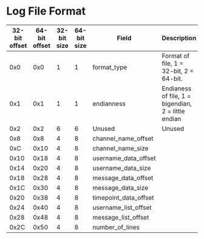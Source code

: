 # Log File Format

|32-bit offset|64-bit offset|32-bit size|64-bit size|Field|Description| 
|-|-|-|-|-|-|
|0x0|0x0|1|1|format_type|Format of file, 1 = 32-bit, 2 = 64-bit.|
|0x1|0x1|1|1|endianness|Endianess of file, 1 = bigendian, 2 = little endian|
|0x2|0x2|6|6|Unused|Unused|
|0x8|0x8|4|8|channel_name_offset||
|0xC|0x10|4|8|channel_name_size||
|0x10|0x18|4|8|username_data_offset||
|0x14|0x20|4|8|username_data_size||
|0x18|0x28|4|8|message_data_offset||
|0x1C|0x30|4|8|message_data_size||
|0x20|0x38|4|8|timepoint_data_offset||
|0x24|0x40|4|8|username_list_offset||
|0x28|0x48|4|8|message_list_offset||
|0x2C|0x50|4|8|number_of_lines||

